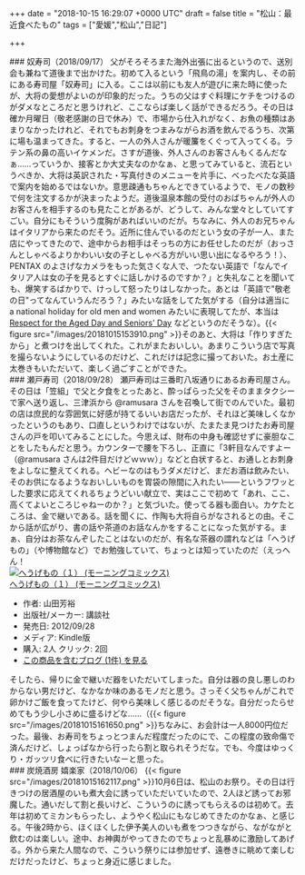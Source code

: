 
+++
date = "2018-10-15 16:29:07 +0000 UTC"
draft = false
title = "松山：最近食べたもの"
tags = ["愛媛","松山","日記"]

+++
<div class="section">
    ### 奴寿司（2018/09/17）
    父がそろそろまた海外出張に出るというので、送別会も兼ねて道後まで出かけた。初めて入るという「飛鳥の湯」を案内し、その前にある寿司屋「奴寿司」に入る。ここは以前にも友人が遊びに来た時に使ったが、大将の愛想がよいのが印象的だった。うちの父はすぐ料理にケチをつけるのがダメなところだと思うけれど、ここならば楽しく話ができるだろう。その日は確か月曜日（敬老感謝の日で休み）で、市場から仕入れがなく、お魚の種類はあまりなかったけれど、それでもお刺身をつまみながらお酒を飲んでるうち、次第に場も温まってきた。すると、一人の外人さんが暖簾をくぐって入ってくる。ラテン系の鼻の高いイケメンだ。さすが道後、外人さんのお客さんもくるんだなぁ……っていうか、接客とか大丈夫なのかなぁ、と思ってみていると、流石というべきか、大将は英訳された・写真付きのメニューを片手に、べったべたな英語で案内を始めるではないか。意思疎通もちゃんとできているようで、モノの数秒で何を注文するかが決まったようだ。道後温泉本館の受付のおばちゃんが外人のお客さんを相手するのも見たことがあるが、どうして、みんな堂々としていてすごい。自分にもそういう度胸があればいいのだが。ちなみに、外人のお兄ちゃんはイタリアから来たのだそう。近所に住んでいるのだという女の子が一人、また店にやってきたので、途中からお相手はそっちの方にお任せしたのだが（おっさんとしゃべるよりかわいい女の子としゃべる方がいい思い出になるやろう！）、PENTAX のよさげなカメラをもった気さくな人で、つたない英語で「なんでイタリア人は女の子を見るとすぐに話しかけるのですか？」と失礼なことを聞いても、爆笑するばかりで、けっして怒ったりはしなかった。あとは「英語で"敬老の日"ってなんていうんだろう？」みたいな話をしてた気がする（自分は適当に a national holiday for old men and women みたいに表現してたが、本当は <a href="https://eikaiwa.dmm.com/uknow/questions/13226/">Respect for the Aged Day and Seniors&#39; Day</a> などというのだそうな）。{{< figure src="/images/20181015153910.png"  >}}そのあと、大将は「作りすぎたから」と煮つけを出してくれた。これがまたおいしい。あまりこういう店で写真を撮らないようにしているのだけど、これだけは記念に撮っておいた。お土産に太巻きもいただいて、楽しく過ごすことができた。

</div>
<div class="section">
    ### 瀬戸寿司（2018/09/28）
    瀬戸寿司は三番町八坂通りにあるお寿司屋さん。その日は「笠組」で父と夕食をとったあと、酔っぱらった父をそのままタクシーで家へ送り返し、三津浜から @ramusara さんを召喚して街でのんでいた。最初の店は庶民的な雰囲気に好感が持てるいいお店だったが、それほど美味しくなかったというのもあり、口直しというわけではないが、たまたま見つけたお寿司屋さんの戸を叩いてみることにした。今思えば、財布の中身も確認せずに豪胆なことをしたもんだと思う。カウンターで腰を下ろし、正直に「3軒目なんですよー（@ramusara さんは2件目だけどｗｗｗ）」などと白状すると、お通しとお刺身をよしなに整えてくれる。ヘビーなのはもうダメだけど、まだお酒は飲みたい、そのお供になるようなおいしいものを胃袋の隙間に入れたい――というフワッとした要求に応えてくれるちょうどいい献立で、実はここで初めて「あれ、ここ、高くてよいところじゃねーのか？」と気づいた。使ってる器も面白い。カケたところは、金で継いである。話を聞くに、作陶も大将自らがなされるとの由。そこから話が広がり、書の話や茶道のお話なんかをすることになった気がする。まぁ、自分はお茶なんぞしたことはないのだが、有名な茶器の謂れなどは「へうげもの」（や博物館など）でお勉強していて、ちょっとは知っていたのだ（えっへん！<div class="hatena-asin-detail"><a href="http://www.amazon.co.jp/exec/obidos/ASIN/B009KYBZPG/bestylesnet-22/"><img src="https://images-fe.ssl-images-amazon.com/images/I/51ohSU13s7L._SL160_.jpg" class="hatena-asin-detail-image" alt="へうげもの（１） (モーニングコミックス)" title="へうげもの（１） (モーニングコミックス)"/></a><div class="hatena-asin-detail-info"><a href="http://www.amazon.co.jp/exec/obidos/ASIN/B009KYBZPG/bestylesnet-22/">へうげもの（１） (モーニングコミックス)</a><ul><li><span class="hatena-asin-detail-label">作者:</span> 山田芳裕</li><li><span class="hatena-asin-detail-label">出版社/メーカー:</span> 講談社</li><li><span class="hatena-asin-detail-label">発売日:</span> 2012/09/28</li><li><span class="hatena-asin-detail-label">メディア:</span> Kindle版</li><li><span class="hatena-asin-detail-label">購入</span>: 2人 <span class="hatena-asin-detail-label">クリック</span>: 2回</li><li><a href="http://d.hatena.ne.jp/asin/B009KYBZPG/bestylesnet-22" target="_blank">この商品を含むブログ (1件) を見る</a></li></ul></div><div class="hatena-asin-detail-foot"></div></div>そしたら、帰りに金で継いだ器をいただいてしまった。自分は器の良し悪しのわからない男だけど、なかなか味のあるモノだと思う。さっそく父ちゃんがこれで卵かけご飯を食ってたけど、何やら美味しく感じるのだそうな。自分だったらせめてもう少し小さめに盛るけどな……（{{< figure src="/images/20181015161650.png"  >}}ちなみに、お会計は一人8000円位だった。最後、お寿司をちょっとつまんだ程度だったのにで、この程度の致命傷で済んだけど、しょっぱなから行ったら割と取られそうだな。でも、今度はゆっくり・ガッツリ食べに行きたいなーと思った。

</div>
<div class="section">
    ### 炭焼酒房 嬉楽家（2018/10/06）
    {{< figure src="/images/20181015162117.png"  >}}10月6日は、松山のお祭り。その日は行きつけの居酒屋のいも煮大会に誘っていただいていたので、2人ほど誘ってお邪魔した。通いだして割と長いけど、こういうのに誘ってもらえるのは初めて。去年は初めてミカンもらったし、ようやく松山にもなじめてきたのかなぁ、と感じる。午後2時から、ほくほくした伊予美人のいも煮をつつきながら、ながながと飲むのは楽しい。途中、お神輿がやってきたのでちょっと乱暴めに激励してあげる。外から来た人間なので、こういう祭りには参加せず、遠巻きに眺めて楽しむだけだったけど、ちょっと身近に感じました。

</div>

